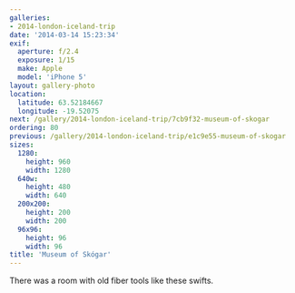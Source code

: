 ```yaml
---
galleries:
- 2014-london-iceland-trip
date: '2014-03-14 15:23:34'
exif:
  aperture: f/2.4
  exposure: 1/15
  make: Apple
  model: 'iPhone 5'
layout: gallery-photo
location:
  latitude: 63.52184667
  longitude: -19.52075
next: /gallery/2014-london-iceland-trip/7cb9f32-museum-of-skogar
ordering: 80
previous: /gallery/2014-london-iceland-trip/e1c9e55-museum-of-skogar
sizes:
  1280:
    height: 960
    width: 1280
  640w:
    height: 480
    width: 640
  200x200:
    height: 200
    width: 200
  96x96:
    height: 96
    width: 96
title: 'Museum of Skógar'
---
```


There was a room with old fiber tools like these swifts.
